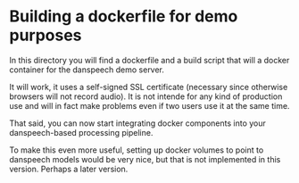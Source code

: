 # Building a dockerfile for demo purposes

In this directory  you will find a dockerfile and a build script that will
a docker container for the danspeech demo server.

It will work,  it uses a self-signed SSL certificate (necessary since otherwise
browsers will not record audio).  It is not intende for any kind of production
use and will in fact make problems even if two users use it at the same time.

That said, you can now start integrating docker components into your
danspeech-based processing pipeline.

To make this even more useful, setting up docker volumes to point to danspeech
models would be very nice, but that is not implemented in this version.  Perhaps
a later version.

